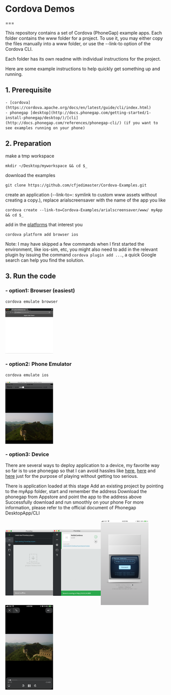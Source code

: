 # Cordova Demos
===

This repository contains a set of Cordova (PhoneGap) example apps. Each folder contains the www folder for a project. To use it, you may either copy the files manually into a www folder, or use the --link-to option of the Cordova CLI.

Each folder has its own readme with individual instructions for the project.

Here are some example instructions to help quickly get something up and running. 

##  1. Prerequisite
	- [cordova](https://cordova.apache.org/docs/en/latest/guide/cli/index.html) 
	- phonegap [desktop](http://docs.phonegap.com/getting-started/1-install-phonegap/desktop/)/[cli](http://docs.phonegap.com/references/phonegap-cli/) (if you want to see examples running on your phone)

##  2. Preparation

make a tmp workspace 

```
mkdir ~/Desktop/myworkspace && cd $_
```

download the examples 

```
git clone https://github.com/cfjedimaster/Cordova-Examples.git
```
create an application (--link-to=<PATH>: symlink to custom www assets without creating a copy.), replace arialscreensaver with the name of the app you like

```    
cordova create --link-to=Cordova-Examples/arialscreensaver/www/ myApp && cd $_
```

add in the [platforms](https://cordova.apache.org/docs/en/4.0.0/guide/platforms/) that interest you 
    
```
cordova platform add browser ios
```

Note: I may have skipped a few commands when I first started the environment, like ios-sim, etc, you might also need to add in the relevant plugin by issuing the command `cordova plugin add ...`, a quick Google search can help you find the solution. 

## 3. Run the code
	
### - option1: Browser (easiest)
```
cordova emulate browser
```

<a href="/resources/screenshots/readme_browser.png"><img width="150" src="/resources/screenshots/readme_browser.png" align="middle"></a>


### - option2: Phone Emulator
```
cordova emulate ios
```

<a href="/resources/screenshots/readme_ios.png"><img width="150" src="/resources/screenshots/readme_ios.png" align="middle"></a>


### - option3: Device

There are several ways to deploy application to a device, my favorite way so far is to use phonegap so that I can avoid hassles like [here](https://stackoverflow.com/questions/30736932/xcode-error-could-not-find-developer-disk-image), [here](https://stackoverflow.com/questions/39501020/code-sign-error-on-xcode-8-and-ios-10-cordova-project) and [here](https://stackoverflow.com/questions/18727894/how-can-i-find-my-apple-developer-team-id-and-team-agent-apple-id) just for the purpose of playing without getting too serious. 

There is application loaded at this stage
Add an existing project by pointing to the myApp folder, start and remember the address
Download the phonegap from Appstore and point the app to the address above
Successfully download and run smoothly on your phone
For more information, please refer to the official document of Phonegap DesktopApp/CLI

<a href="/resources/screenshots/readme_phonegapdesktop_empty.png"><img width="150" src="/resources/screenshots/readme_phonegapdesktop_empty.png" align="middle"></a><a href="/resources/screenshots/readme_phonegapdesktop_loaded.png"><img width="150" src="/resources/screenshots/readme_phonegapdesktop_loaded.png" align="middle"></a><a href="/resources/screenshots/readme_device_phonegap.PNG"><img width="150" src="/resources/screenshots/readme_device_phonegap.PNG" align="middle"></a><a href="/resources/screenshots/readme_device_deployed.PNG"><img width="150" src="/resources/screenshots/readme_device_deployed.PNG" align="middle"></a>
